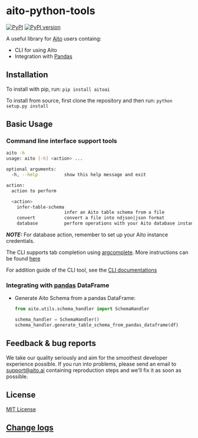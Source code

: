 # aito-python-tools
[![PyPI](https://img.shields.io/pypi/pyversions/aitoai?style=plastic)](https://github.com/AitoDotAI/aito-python-tools) [![PyPI version](https://badge.fury.io/py/aitoai.svg)](https://badge.fury.io/py/aitoai)

A useful library for [Aito](https://aito.ai/) users containg:
* CLI for using Aito
* Integration with [Pandas](https://pandas.pydata.org/)


## Installation

To install with pip, run: `pip install aitoai`

To install from source, first clone the repository and then run: `python setup.py install`

## Basic Usage

### Command line interface support tools

```bash
aito -h
usage: aito [-h] <action> ...

optional arguments:
  -h, --help          show this help message and exit

action:
  action to perform

  <action>
    infer-table-schema
                      infer an Aito table schema from a file
    convert           convert a file into ndjson|json format
    database          perform operations with your Aito database instance

```

***NOTE:*** For database action, remember to set up your Aito instance credentials.

The CLI supports tab completion using [argcomplete](https://argcomplete.readthedocs.io/en/latest/).
More instructions can be found [here](docs/cli.md/#tab-completion)

For addition guide of the CLI tool, see the [CLI documentations](docs/cli.md)

### Integrating with [pandas](https://pandas.pydata.org/) DataFrame

* Generate Aito Schema from a pandas DataFrame:
  ```python
  from aito.utils.schema_handler import SchemaHandler

  schema_handler = SchemaHandler()
  schema_handler.generate_table_schema_from_pandas_dataframe(df)
  ```

## Feedback & bug reports
We take our quality seriously and aim for the smoothest developer experience possible. If you run into problems, please send an email to support@aito.ai containing reproduction steps and we'll fix it as soon as possible.

## License
[MIT License](LICENSE)

## [Change logs](docs/change_logs.md)
